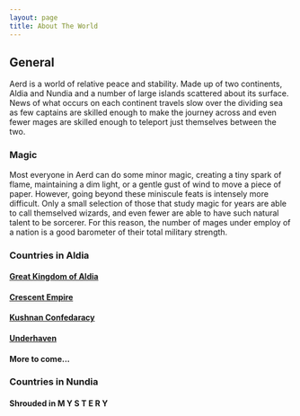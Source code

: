 ```yaml
---
layout: page
title: About The World
---
```


## General

Aerd is a world of relative peace and stability. Made up of two continents, Aldia and Nundia and a 
number of large islands scattered about its surface. News of what occurs on each continent travels slow
over the dividing sea as few captains are skilled enough to make the journey across and even fewer mages
are skilled enough to teleport just themselves between the two.

### Magic

Most everyone in Aerd can do some minor magic, creating a tiny spark of flame, maintaining a dim light,
or a gentle gust of wind to move a piece of paper. However, going beyond these miniscule feats is intensely 
more difficult. Only a small selection of those that study magic for years are able to call themselved wizards, 
and even fewer are able to have such natural talent to be sorcerer. For this reason, the number of mages under
employ of a nation is a good barometer of their total military strength.

### Countries in Aldia

#### [Great Kingdom of Aldia](countries/aldia.md)
#### [Crescent Empire](countries/crescent.md)
#### [Kushnan Confedaracy](countries/empty.md)
#### [Underhaven](countries/empty.md)
#### More to come...

### Countries in Nundia

#### Shrouded in M Y S T E R Y 